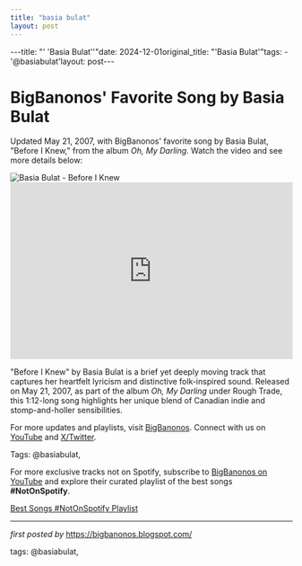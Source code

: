 ```yaml
---
title: "basia bulat"
layout: post
---
```

---title: "' 'Basia Bulat''"date: 2024-12-01original_title: "'Basia Bulat'"tags:  - '@basiabulat'layout: post---<!-- Post Title --><h1 >BigBanonos' Favorite Song by Basia Bulat</h1> <!-- Introductory Text --><p >Updated May 21, 2007, with BigBanonos' favorite song by Basia Bulat, "Before I Knew," from the album *Oh, My Darling*. Watch the video and see more details below:</p> <!-- Featured Image --><div > <img src="https://cdn.prod.website-files.com/65cfe20094561f14a48e5d22/65cfe20194561f14a48e8d9a_Bulat%20(C)%20Richmond%20Lam.png" alt="Basia Bulat - Before I Knew" /></div> <!-- YouTube Video Embed --><div > <iframe width="100%" height="315" src="https://www.youtube.com/embed/nE5lHdKWkG8" title="Before I Knew" frameborder="0" allow="accelerometer; autoplay; clipboard-write; encrypted-media; gyroscope; picture-in-picture; web-share" referrerpolicy="strict-origin-when-cross-origin" allowfullscreen></iframe></div> <!-- Song Information --><div > <p>"Before I Knew" by Basia Bulat is a brief yet deeply moving track that captures her heartfelt lyricism and distinctive folk-inspired sound. Released on May 21, 2007, as part of the album *Oh, My Darling* under Rough Trade, this 1:12-long song highlights her unique blend of Canadian indie and stomp-and-holler sensibilities.</p></div> <!-- Footer Links --><div > <p>For more updates and playlists, visit <a href="https://bigbanonos.blogspot.com/" target="_blank">BigBanonos</a>. Connect with us on <a href="https://www.youtube.com/@BigBanonos" target="_blank">YouTube</a> and <a href="https://x.com/bigbanonos" target="_blank">X/Twitter</a>.</p></div> <!-- Tags --><p >Tags: @basiabulat,</p><!--Subscribe and Playlist Links--><div>    <p>For more exclusive tracks not on Spotify, subscribe to <a href="https://www.youtube.com/@BigBanonos" target="_blank">BigBanonos on YouTube</a> and explore their curated playlist of the best songs <strong>#NotOnSpotify</strong>.</p>    <p><a href="https://www.youtube.com/playlist?list=PLtuNtuTatqI0kFahUCbtbfenC_ET5O_tr" target="_blank">Best Songs #NotOnSpotify Playlist<br /></a></p></div><hr /><p><em>first posted by</em> <a href="https://bigbanonos.blogspot.com/" rel="noopener" target="_new">https://bigbanonos.blogspot.com/</a></p><p>tags: @basiabulat,</p>
